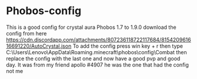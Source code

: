 # Phobos-config
This is a good config for crystal aura Phobos 1.7 to 1.9.0 
download the config from here https://cdn.discordapp.com/attachments/807236118722117684/815420961616691220/AutoCrystal.json
To add the config 
press win key + r
then type C:\Users\Lenovo\AppData\Roaming\.minecraft\phobos\config\Combat
then replace the config with the last one
and now have a good pvp and good day.
It was from my friend apollo #4907
he was the one that had the config not me
